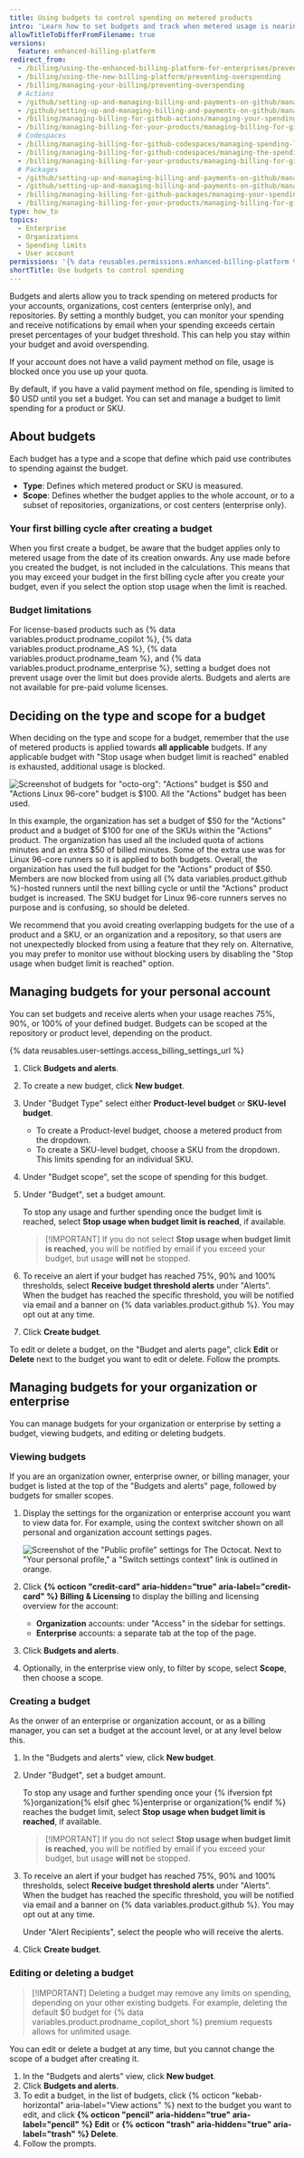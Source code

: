 ```yaml
---
title: Using budgets to control spending on metered products
intro: 'Learn how to set budgets and track when metered usage is nearing or above a budget threshold to prevent overspending.'
allowTitleToDifferFromFilename: true
versions:
  feature: enhanced-billing-platform
redirect_from:
  - /billing/using-the-enhanced-billing-platform-for-enterprises/preventing-overspending
  - /billing/using-the-new-billing-platform/preventing-overspending
  - /billing/managing-your-billing/preventing-overspending
  # Actions
  - /github/setting-up-and-managing-billing-and-payments-on-github/managing-your-spending-limit-for-github-actions
  - /github/setting-up-and-managing-billing-and-payments-on-github/managing-billing-for-github-actions/managing-your-spending-limit-for-github-actions
  - /billing/managing-billing-for-github-actions/managing-your-spending-limit-for-github-actions
  - /billing/managing-billing-for-your-products/managing-billing-for-github-actions/managing-your-spending-limit-for-github-actions
  # Codespaces
  - /billing/managing-billing-for-github-codespaces/managing-spending-limits-for-codespaces
  - /billing/managing-billing-for-github-codespaces/managing-the-spending-limit-for-github-codespaces
  - /billing/managing-billing-for-your-products/managing-billing-for-github-codespaces/managing-the-spending-limit-for-github-codespaces
  # Packages
  - /github/setting-up-and-managing-billing-and-payments-on-github/managing-your-spending-limit-for-github-packages
  - /github/setting-up-and-managing-billing-and-payments-on-github/managing-billing-for-github-packages/managing-your-spending-limit-for-github-packages
  - /billing/managing-billing-for-github-packages/managing-your-spending-limit-for-github-packages
  - /billing/managing-billing-for-your-products/managing-billing-for-github-packages/managing-your-spending-limit-for-github-packages
type: how_to
topics:
  - Enterprise
  - Organizations
  - Spending limits
  - User account
permissions: '{% data reusables.permissions.enhanced-billing-platform %}'
shortTitle: Use budgets to control spending
---
```


Budgets and alerts allow you to track spending on metered products for your accounts, organizations, cost centers (enterprise only), and repositories. By setting a monthly budget, you can monitor your spending and receive notifications by email when your spending exceeds certain preset percentages of your budget threshold. This can help you stay within your budget and avoid overspending.

If your account does not have a valid payment method on file, usage is blocked once you use up your quota.

By default, if you have a valid payment method on file, spending is limited to $0 USD until you set a budget. You can set and manage a budget to limit spending for a product or SKU.

<!--Billing: default budget-->

## About budgets

Each budget has a type and a scope that define which paid use contributes to spending against the budget.

* **Type**: Defines which metered product or SKU is measured.
* **Scope**: Defines whether the budget applies to the whole account, or to a subset of repositories, organizations, or cost centers (enterprise only).

### Your first billing cycle after creating a budget

When you first create a budget, be aware that the budget applies only to metered usage from the date of its creation onwards. Any use made before you created the budget, is not included in the calculations. This means that you may exceed your budget in the first billing cycle after you create your budget, even if you select the option stop usage when the limit is reached.

### Budget limitations

For license-based products such as {% data variables.product.prodname_copilot %}, {% data variables.product.prodname_AS %}, {% data variables.product.prodname_team %}, and {% data variables.product.prodname_enterprise %}, setting a budget does not prevent usage over the limit but does provide alerts.
Budgets and alerts are not available for pre-paid volume licenses.

## Deciding on the type and scope for a budget

When deciding on the type and scope for a budget, remember that the use of metered products is applied towards **all applicable** budgets. If any applicable budget with "Stop usage when budget limit is reached" enabled is exhausted, additional usage is blocked.

![Screenshot of budgets for "octo-org": "Actions" budget is $50 and "Actions Linux 96-core" budget is $100. All the "Actions" budget has been used.](/assets/images/help/billing/org-budget-example.png)

In this example, the organization has set a budget of $50 for the "Actions" product and a budget of $100 for one of the SKUs within the "Actions" product. The organization has used all the included quota of actions minutes and an extra $50 of billed minutes. Some of the extra use was for Linux 96-core runners so it is applied to both budgets. Overall, the organization has used the full budget for the "Actions" product of $50. Members are now blocked from using all {% data variables.product.github %}-hosted runners until the next billing cycle or until the "Actions" product budget is increased. The SKU budget for Linux 96-core runners serves no purpose and is confusing, so should be deleted.

We recommend that you avoid creating overlapping budgets for the use of a product and a SKU, or an organization and a repository, so that users are not unexpectedly blocked from using a feature that they rely on. Alternative, you may prefer to monitor use without blocking users by disabling the "Stop usage when budget limit is reached" option.

## Managing budgets for your personal account

You can set budgets and receive alerts when your usage reaches 75%, 90%, or 100% of your defined budget. Budgets can be scoped at the repository or product level, depending on the product.

{% data reusables.user-settings.access_billing_settings_url %}
1. Click **Budgets and alerts**.
1. To create a new budget, click **New budget**.
1. Under "Budget Type" select either **Product-level budget** or **SKU-level budget**.

   * To create a Product-level budget, choose a metered product from the dropdown.
   * To create a SKU-level budget, choose a SKU from the dropdown. This limits spending for an individual SKU.

1. Under "Budget scope", set the scope of spending for this budget.
1. Under "Budget", set a budget amount.

   To stop any usage and further spending once the budget limit is reached, select **Stop usage when budget limit is reached**, if available.

   >[!IMPORTANT] If you do not select **Stop usage when budget limit is reached**, you will be notified by email if you exceed your budget, but usage **will not** be stopped.

1. To receive an alert if your budget has reached 75%, 90% and 100% thresholds, select **Receive budget threshold alerts** under "Alerts". When the budget has reached the specific threshold, you will be notified via email and a banner on {% data variables.product.github %}. You may opt out at any time.
1. Click **Create budget**.

To edit or delete a budget, on the "Budget and alerts page", click **Edit** or **Delete** next to the budget you want to edit or delete. Follow the prompts.

## Managing budgets for your organization or enterprise

You can manage budgets for your organization or enterprise by setting a budget, viewing budgets, and editing or deleting budgets.

### Viewing budgets

If you are an organization owner, enterprise owner, or billing manager, your budget is listed at the top of the "Budgets and alerts" page, followed by budgets for smaller scopes.

1. Display the settings for the organization or enterprise account you want to view data for. For example, using the context switcher shown on all personal and organization account settings pages.

   ![Screenshot of the "Public profile" settings for The Octocat. Next to "Your personal profile," a "Switch settings context" link is outlined in orange.](/assets/images/help/settings/context-switcher-button.png)

1. Click **{% octicon "credit-card" aria-hidden="true" aria-label="credit-card" %} Billing & Licensing** to display the billing and licensing overview for the account:
   * **Organization** accounts: under "Access" in the sidebar for settings.
   * **Enterprise** accounts: a separate tab at the top of the page.

1. Click **Budgets and alerts**.
1. Optionally, in the enterprise view only, to filter by scope, select **Scope**, then choose a scope.

### Creating a budget

As the onwer of an enterprise or organization account, or as a billing manager, you can set a budget at the account level, or at any level below this.

1. In the "Budgets and alerts" view, click **New budget**.
1. Under "Budget", set a budget amount.

   To stop any usage and further spending once your {% ifversion fpt %}organization{% elsif ghec %}enterprise or organization{% endif %} reaches the budget limit, select **Stop usage when budget limit is reached**, if available.

   >[!IMPORTANT] If you do not select **Stop usage when budget limit is reached**, you will be notified by email if you exceed your budget, but usage **will not** be stopped.

1. To receive an alert if your budget has reached 75%, 90% and 100% thresholds, select **Receive budget threshold alerts** under "Alerts". When the budget has reached the specific threshold, you will be notified via email and a banner on {% data variables.product.github %}. You may opt out at any time.

   Under "Alert Recipients", select the people who will receive the alerts.

1. Click **Create budget**.

### Editing or deleting a budget

>[!IMPORTANT] Deleting a budget may remove any limits on spending, depending on your other existing budgets. For example, deleting the default $0 budget for {% data variables.product.prodname_copilot_short %} premium requests allows for unlimited usage.

You can edit or delete a budget at any time, but you cannot change the scope of a budget after creating it.

1. In the "Budgets and alerts" view, click **New budget**.
1. Click **Budgets and alerts**.
1. To edit a budget, in the list of budgets, click {% octicon "kebab-horizontal" aria-label="View actions" %} next to the budget you want to edit, and click **{% octicon "pencil" aria-hidden="true" aria-label="pencil" %} Edit** or **{% octicon "trash" aria-hidden="true" aria-label="trash" %} Delete**.
1. Follow the prompts.
